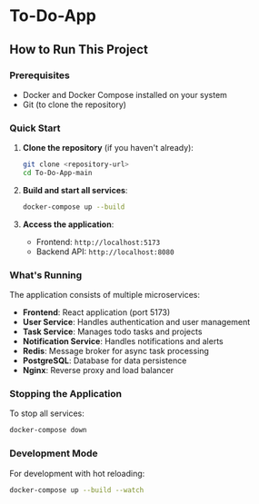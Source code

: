 # To-Do-App

## How to Run This Project

### Prerequisites
- Docker and Docker Compose installed on your system
- Git (to clone the repository)

### Quick Start
1. **Clone the repository** (if you haven't already):
   ```sh
   git clone <repository-url>
   cd To-Do-App-main
   ```

2. **Build and start all services**:
   ```sh
   docker-compose up --build
   ```

3. **Access the application**:
   - Frontend: `http://localhost:5173`
   - Backend API: `http://localhost:8080`

### What's Running
The application consists of multiple microservices:
- **Frontend**: React application (port 5173)
- **User Service**: Handles authentication and user management
- **Task Service**: Manages todo tasks and projects
- **Notification Service**: Handles notifications and alerts
- **Redis**: Message broker for async task processing
- **PostgreSQL**: Database for data persistence
- **Nginx**: Reverse proxy and load balancer

### Stopping the Application
To stop all services:
```sh
docker-compose down
```

### Development Mode
For development with hot reloading:
```sh
docker-compose up --build --watch
```